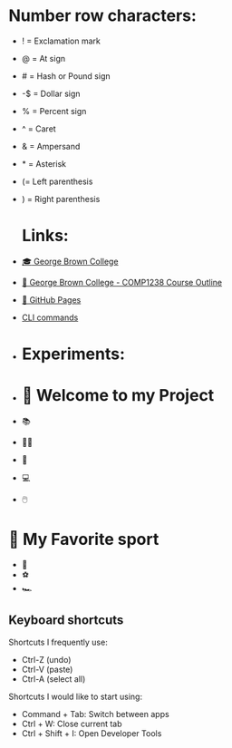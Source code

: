 # Number row characters:
- ! = Exclamation mark
- @ = At sign
- \# = Hash or Pound sign
- -$ = Dollar sign
- % =  Percent sign
- ^ = Caret
- & = Ampersand
- \* = Asterisk
- (= Left parenthesis
- ) = Right parenthesis  

  # Links:
-  [:mortar_board: George Brown College](https://www.georgebrown.ca/)
-  [:blue_book: George Brown College - COMP1238 Course Outline](https://learn.georgebrown.ca/d2l/home/291663)
-  [:page_with_curl: GitHub Pages ](https://pages.github.com/)
- [CLI commands](docs/cli.md)

-  # Experiments:

-  # :wave: Welcome to my Project

-  :books:
-  :man_student:
-  :school:
-  :computer:
-  :computer_mouse:

  # :medal_sports: My Favorite sport

  - :cricket_game:
  - :soccer:
  - :racing_car:


  ## Keyboard shortcuts

Shortcuts I frequently use: 
- Ctrl-Z (undo)
- Ctrl-V (paste)
- Ctrl-A (select all)

Shortcuts I would like to start using: 
- Command + Tab: Switch between apps
- Ctrl + W: Close current tab
- Ctrl + Shift + I: Open Developer Tools

